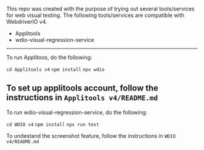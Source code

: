 This repo was created with the purpose of trying out several tools/services for web visual testing. The following tools/services are compatible with WebdriverIO v4.

- Applitools
- wdio-visual-regression-service
-------------------------------------------------------------------------------------------------------------------------------

To run Applitoos, do the following:

 `cd Applitools v4`
 `npm install`
 `npx wdio`

To set up applitools account, follow the instructions in `Applitools v4/README.md`
-------------------------------------------------------------------------------------------------------------------------------

To run wdio-visual-regression-service, do the following:

 `cd WDIO v4`
 `npm install`
 `npx run test`
 
 To undestand the screenshot feature, follow the instructions in `WDIO v4/README.md`
